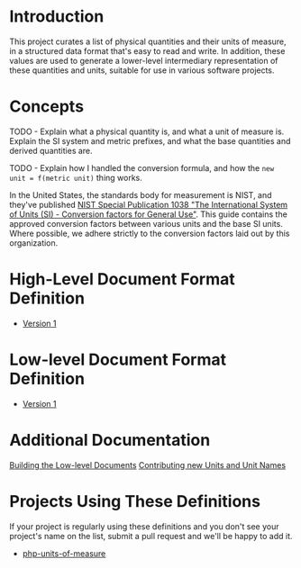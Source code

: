 # Introduction
This project curates a list of physical quantities and their units of measure, in a structured data format that's easy to read and write.  In addition, these values are used to generate a lower-level intermediary representation of these quantities and units, suitable for use in various software projects.

# Concepts
TODO - Explain what a physical quantity is, and what a unit of measure is.  Explain the SI system and metric prefixes, and what the base quantities and derived quantities are.

TODO - Explain how I handled the conversion formula, and how the `new unit = f(metric unit)` thing works.

In the United States, the standards body for measurement is NIST, and they've published [NIST Special Publication 1038 "The International System of Units (SI) - Conversion factors for General Use"](http://www.nist.gov/pml/wmd/metric/upload/SP1038.pdf).  This guide contains the approved conversion factors between various units and the base SI units.  Where possible, we adhere strictly to the conversion factors laid out by this organization.

# High-Level Document Format Definition
- [Version 1](docs/high_level_doc_v1.md)

# Low-level Document Format Definition
- [Version 1](docs/low_level_doc_v1.md)

# Additional Documentation
[Building the Low-level Documents](docs/building.md)
[Contributing new Units and Unit Names](CONTRIBUTING.md)

# Projects Using These Definitions
If your project is regularly using these definitions and you don't see your project's name on the list, submit a pull request and we'll be happy to add it.
- [php-units-of-measure](https://github.com/PhpUnitsOfMeasure/php-units-of-measure)
